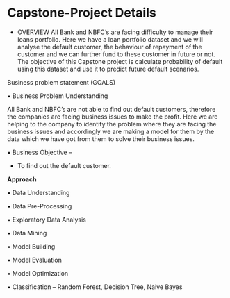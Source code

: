# Capstone-Project Details

* OVERVIEW 
All Bank and NBFC’s are facing difficulty to manage their loans portfolio. Here we have a loan portfolio dataset and we will analyse the default customer, the behaviour of repayment of the customer and we can further fund to these customer in future or not.
The objective of this Capstone project is calculate probability of default using this dataset and use it to predict future default scenarios.

Business problem statement (GOALS)

•	Business Problem Understanding

All Bank and NBFC’s are not able to find out default customers, therefore the companies are facing business issues to make the profit. Here we are helping to the company to identify the problem where they are facing the business issues and accordingly we are making a model for them by the data which we have got from them to solve their business issues.

•	Business Objective –

* To find out the default customer.

**Approach**

•	Data Understanding

•	Data Pre-Processing

•	Exploratory Data Analysis

•	Data Mining

•	Model Building

•	Model Evaluation

•	Model Optimization

•	Classification – Random Forest, Decision Tree, Naive Bayes
